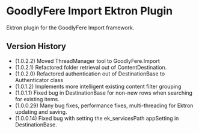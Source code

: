 # GoodlyFere Import Ektron Plugin

Ektron plugin for the GoodlyFere Import framework.

## Version History
- (1.0.2.2) Moved ThreadManager tool to GoodlyFere.Import
- (1.0.2.1) Refactored folder retrieval out of ContentDestination.
- (1.0.2.0) Refactored authentication out of DestinationBase to Authenticator class
- (1.0.1.2) Implements more intelligent existing content filter grouping
- (1.0.1.1) Fixed bug in DestinationBase for non-new rows when searching for existing items.
- (1.0.0.29) Many bug fixes, performance fixes, multi-threading for Ektron updating and saving.
- (1.0.0.14) Fixed bug with setting the ek_servicesPath appSetting in DestinationBase.